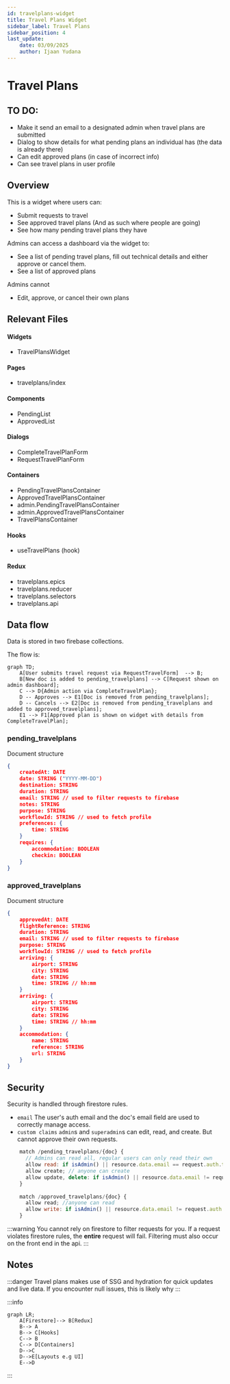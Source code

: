 ```yaml
---
id: travelplans-widget
title: Travel Plans Widget
sidebar_label: Travel Plans
sidebar_position: 4
last_update:
    date: 03/09/2025
    author: Ijaan Yudana
---
```


# Travel Plans

## TO DO:

- Make it send an email to a designated admin when travel plans are submitted
- Dialog to show details for what pending plans an individual has (the data is already there)
- Can edit approved plans (in case of incorrect info)
- Can see travel plans in user profile

## Overview

This is a widget where users can:

- Submit requests to travel
- See approved travel plans (And as such where people are going)
- See how many pending travel plans they have 

Admins can access a dashboard via the widget to:

- See a list of pending travel plans, fill out technical details and either approve or cancel them.
- See a list of approved plans

Admins cannot

- Edit, approve, or cancel their own plans

## Relevant Files

#### Widgets
- TravelPlansWidget
#### Pages
- travelplans/index
#### Components
- PendingList
- ApprovedList
#### Dialogs
- CompleteTravelPlanForm
- RequestTravelPlanForm
#### Containers
- PendingTravelPlansContainer
- ApprovedTravelPlansContainer
- admin.PendingTravelPlansContainer
- admin.ApprovedTravelPlansContainer
- TravelPlansContainer
#### Hooks
- useTravelPlans (hook)
#### Redux
- travelplans.epics
- travelplans.reducer
- travelplans.selectors
- travelplans.api

## Data flow

Data is stored in two firebase collections. 

The flow is:

```mermaid
graph TD;
    A[User submits travel request via RequestTravelForm]  --> B;
    B[New doc is added to pending_travelplans] --> C[Request shown on admin dashboard];
    C --> D{Admin action via CompleteTravelPlan};
    D -- Approves --> E1[Doc is removed from pending_travelplans];
    D -- Cancels --> E2[Doc is removed from pending_travelplans and added to approved_travelplans];
    E1 --> F1[Approved plan is shown on widget with details from CompleteTravelPlan];
```

### pending_travelplans

Document structure
```json
{
    createdAt: DATE
    date: STRING ("YYYY-MM-DD")
    destination: STRING
    duration: STRING
    email: STRING // used to filter requests to firebase
    notes: STRING
    purpose: STRING
    workflowId: STRING // used to fetch profile
    preferences: {
        time: STRING
    }
    requires: {
        accommodation: BOOLEAN
        checkin: BOOLEAN
    }
}
```
### approved_travelplans

Document structure
```json
{
    approvedAt: DATE
    flightReference: STRING
    duration: STRING
    email: STRING // used to filter requests to firebase
    purpose: STRING
    workflowId: STRING // used to fetch profile
    arriving: {
        airport: STRING
        city: STRING
        date: STRING
        time: STRING // hh:mm
    }
    arriving: {
        airport: STRING
        city: STRING
        date: STRING
        time: STRING // hh:mm
    }
    accommodation: {
        name: STRING
        reference: STRING
        url: STRING
    }
}
```

## Security

Security is handled through firestore rules. 

- `email` The user's auth email and the doc's email field are used to correctly manage access.
- `custom claims` `admin`s and `superadmin`s can edit, read, and create. But cannot approve their own requests.

```js
    match /pending_travelplans/{doc} {
      // Admins can read all, regular users can only read their own
      allow read: if isAdmin() || resource.data.email == request.auth.token.email;
      allow create; // anyone can create
      allow update, delete: if isAdmin() || resource.data.email != request.auth.token.email; //admins cannot change their own plans
    }
    
    match /approved_travelplans/{doc} {
      allow read; //anyone can read
      allow write: if isAdmin() || resource.data.email != request.auth.token.email; //admins cannot approve their own plans
    }
```

:::warning
You cannot rely on firestore to filter requests for you. If a request violates firestore rules, the **entire** request will fail. Filtering must also occur on the front end in the api.
:::

## Notes

:::danger
Travel plans makes use of SSG and hydration for quick updates and live data. If you encounter null issues, this is likely why
:::

:::info
```mermaid
graph LR;
    A[Firestore]--> B[Redux]
    B--> A
    B--> C[Hooks]
    C--> B
    C--> D[Containers]
    D-->C
    D-->E[Layouts e.g UI]
    E-->D
```
:::

